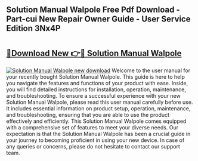 ## Solution Manual Walpole Free Pdf Download - Part-cui New Repair Owner Guide - User Service Edition 3Nx4P

# <h2><a href="http://bc52173.oget.top/?id=Solution+Manual+Walpole">🔗Download New 👉🔴 Solution Manual Walpole</a></h2>

[![Solution Manual Walpole new download](https://i.imgur.com/5g1atiW.png)](http://bc52173.oget.top/?id=Solution+Manual+Walpole)
Welcome to the user manual for your recently bought Solution Manual Walpole. This guide is here to help you navigate the features and functions of your product with ease. Inside, you will find detailed instructions for installation, operation, maintenance, and troubleshooting. To ensure a successful experience with your new Solution Manual Walpole, please read this user manual carefully before use. It includes essential information on product setup, operation, maintenance, and troubleshooting, ensuring that you are able to use the product effectively and efficiently. This Solution Manual Walpole comes equipped with a comprehensive set of features to meet your diverse needs. Our expectation is that the Solution Manual Walpole has been a crucial guide in your journey to becoming proficient in using your new device. In case of any queries or concerns, please do not hesitate to contact our support team.
